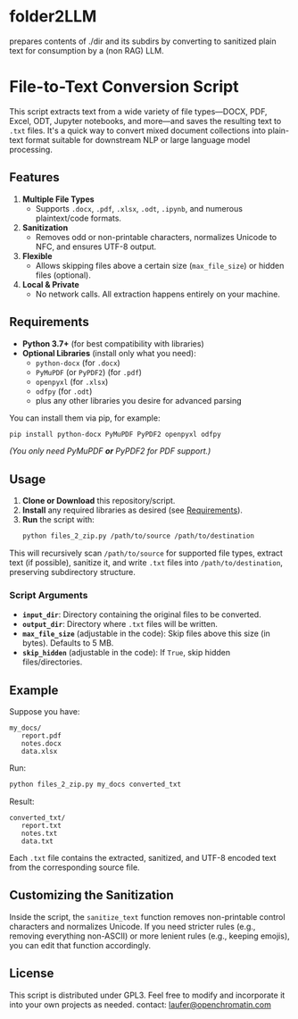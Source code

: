 # folder2LLM
prepares contents of ./dir and its subdirs by converting to sanitized plain text for consumption by a (non RAG) LLM.

# File-to-Text Conversion Script

This script extracts text from a wide variety of file types—DOCX, PDF, Excel, ODT, Jupyter notebooks, and more—and saves the resulting text to `.txt` files. It's a quick way to convert mixed document collections into plain-text format suitable for downstream NLP or large language model processing.

## Features

1. **Multiple File Types**  
   - Supports `.docx`, `.pdf`, `.xlsx`, `.odt`, `.ipynb`, and numerous plaintext/code formats.
2. **Sanitization**  
   - Removes odd or non-printable characters, normalizes Unicode to NFC, and ensures UTF-8 output.
3. **Flexible**  
   - Allows skipping files above a certain size (`max_file_size`) or hidden files (optional).
4. **Local & Private**  
   - No network calls. All extraction happens entirely on your machine.

## Requirements

- **Python 3.7+** (for best compatibility with libraries)
- **Optional Libraries** (install only what you need):
  - `python-docx` (for `.docx`)
  - `PyMuPDF` (or `PyPDF2`) (for `.pdf`)
  - `openpyxl` (for `.xlsx`)
  - `odfpy` (for `.odt`)
  - plus any other libraries you desire for advanced parsing

You can install them via pip, for example:
```bash
pip install python-docx PyMuPDF PyPDF2 openpyxl odfpy
```
*(You only need PyMuPDF **or** PyPDF2 for PDF support.)*

## Usage

1. **Clone or Download** this repository/script.  
2. **Install** any required libraries as desired (see [Requirements](#requirements)).
3. **Run** the script with:
   ```bash
   python files_2_zip.py /path/to/source /path/to/destination
   ```

This will recursively scan `/path/to/source` for supported file types, extract text (if possible), sanitize it, and write `.txt` files into `/path/to/destination`, preserving subdirectory structure.

### Script Arguments

- **`input_dir`**: Directory containing the original files to be converted.
- **`output_dir`**: Directory where `.txt` files will be written.
- **`max_file_size`** (adjustable in the code): Skip files above this size (in bytes). Defaults to 5 MB.  
- **`skip_hidden`** (adjustable in the code): If `True`, skip hidden files/directories.

## Example

Suppose you have:
```
my_docs/
   report.pdf
   notes.docx
   data.xlsx
```
Run:
```bash
python files_2_zip.py my_docs converted_txt
```
Result:
```
converted_txt/
   report.txt
   notes.txt
   data.txt
```
Each `.txt` file contains the extracted, sanitized, and UTF-8 encoded text from the corresponding source file.

## Customizing the Sanitization

Inside the script, the `sanitize_text` function removes non-printable control characters and normalizes Unicode. If you need stricter rules (e.g., removing everything non-ASCII) or more lenient rules (e.g., keeping emojis), you can edit that function accordingly.

## License

This script is distributed under GPL3. Feel free to modify and incorporate it into your own projects as needed. contact: laufer@openchromatin.com

